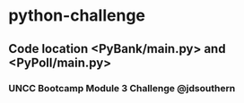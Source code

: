 # python-challenge
## Code location <PyBank/main.py> and <PyPoll/main.py>
### UNCC Bootcamp Module 3 Challenge @jdsouthern
